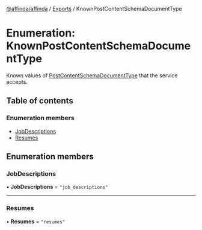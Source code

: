 [@affinda/affinda](../README.md) / [Exports](../modules.md) / KnownPostContentSchemaDocumentType

# Enumeration: KnownPostContentSchemaDocumentType

Known values of [PostContentSchemaDocumentType](../modules.md#postcontentschemadocumenttype) that the service accepts.

## Table of contents

### Enumeration members

- [JobDescriptions](KnownPostContentSchemaDocumentType.md#jobdescriptions)
- [Resumes](KnownPostContentSchemaDocumentType.md#resumes)

## Enumeration members

### JobDescriptions

• **JobDescriptions** = `"job_descriptions"`

___

### Resumes

• **Resumes** = `"resumes"`
